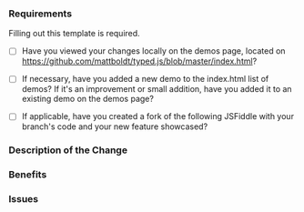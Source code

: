 ### Requirements

Filling out this template is required.

 - [ ] Have you viewed your changes locally on the demos page, located on https://github.com/mattboldt/typed.js/blob/master/index.html?

 - [ ] If necessary, have you added a new demo to the index.html list of demos? If it's an improvement or small addition, have you added it to an existing demo on the demos page?

 - [ ] If applicable, have you created a fork of the following JSFiddle with your branch's code and your new feature showcased?

<!--

    To include your branch's version of Typed.js, simply add this JavaScript url as a dependency in JSFiddle, and remove the default:

    https://jsfiddle.net/mattboldt/1xs3LLmL/

    ```
    https://rawgit.com/<YOUR GITHUB USERNAME>/typed.js/<YOUR BRANCH NAME>/lib/typed.min.js
    ```
-->

### Description of the Change

<!--

We must be able to understand the design of your change from this description. If we can't get a good idea of what the code will be doing from the description here, the pull request may be closed at the maintainers' discretion.

-->

### Benefits

<!-- What benefits will be realized by the code change? -->

### Issues

<!-- Enter any applicable Issues here -->